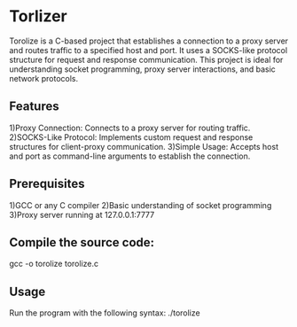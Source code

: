 # Torlizer
Torolize is a C-based project that establishes a connection to a proxy server and routes traffic to a specified host and port. It uses a SOCKS-like protocol structure for request and response communication. This project is ideal for understanding socket programming, proxy server interactions, and basic network protocols.

## Features
1)Proxy Connection: Connects to a proxy server for routing traffic.
2)SOCKS-Like Protocol: Implements custom request and response structures for client-proxy communication.
3)Simple Usage: Accepts host and port as command-line arguments to establish the connection.

## Prerequisites
1)GCC or any C compiler
2)Basic understanding of socket programming
3)Proxy server running at 127.0.0.1:7777

## Compile the source code:
gcc -o torolize torolize.c 

## Usage
Run the program with the following syntax:
./torolize <host> <port>


